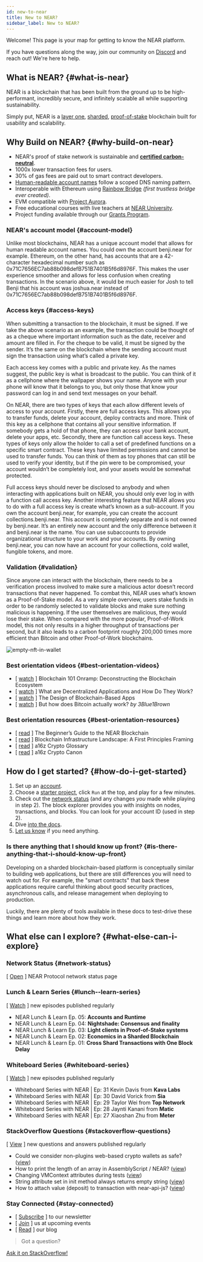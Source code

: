 ```yaml
---
id: new-to-near
title: New to NEAR?
sidebar_label: New to NEAR?
---
```


Welcome! This page is your map for getting to know the NEAR platform.

If you have questions along the way, join our community on [Discord](http://near.chat/) and reach out! We're here to help.

## What is NEAR? {#what-is-near}

NEAR is a blockchain that has been built from the ground up to be high-performant, incredibly secure, and infinitely scalable all while supporting sustainability. 

Simply put, NEAR is a [layer one](https://blockchain-comparison.com/blockchain-protocols/), [sharded](https://near.org/blog/near-launches-simple-nightshade-the-first-step-towards-a-sharded-blockchain/), [proof-of-stake](https://en.wikipedia.org/wiki/Proof_of_stake) blockchain built for usability and scalability.

## Why Build on NEAR? {#why-build-on-near}

- NEAR's proof of stake network is sustainable and **[certified carbon-neutral](https://near.org/blog/the-near-blockchain-is-climate-neutral/)**.
- 1000x lower transaction fees for users.
- 30% of gas fees are paid out to smart contract developers.
- [Human-readable account names](https://docs.near.org/docs/concepts/account) follow a scoped DNS naming pattern.
- Interoperable with Ethereum using [Rainbow Bridge](https://rainbowbridge.app/transfer) _(first trustless bridge ever created)_.
- EVM compatible with [Project Aurora](http://www.aurora.dev).
- Free educational courses with live teachers at [NEAR University](http://near.university).
- Project funding available through our [Grants Program](http://near.org/grants).
 
### NEAR's account model {#account-model}
Unlike most blockchains, NEAR has a unique account model that allows for human readable account names. You could own the account benji.near for example. Ethereum, on the other hand, has accounts that are a 42-character hexadecimal number such as 0x71C7656EC7ab88b098defB751B7401B5f6d8976F. This makes the user experience smoother and allows for less confusion when creating transactions. In the scenario above, it would be much easier for Josh to tell Benji that his account was joshua.near instead of 0x71C7656EC7ab88b098defB751B7401B5f6d8976F.
 
### Access keys {#access-keys}
When submitting a transaction to the blockchain, it must be signed. If we take the above scenario as an example, the transaction could be thought of as a cheque where important information such as the date, receiver and amount are filled in. For the cheque to be valid, it must be signed by the sender. It’s the same on the blockchain where the sending account must sign the transaction using what’s called a private key.
 
Each access key comes with a public and private key. As the names suggest, the public key is what is broadcast to the public. You can think of it as a cellphone where the wallpaper shows your name. Anyone with your phone will know that it belongs to you, but only those that know your password can log in and send text messages on your behalf.
 
On NEAR, there are two types of keys that each allow different levels of access to your account. Firstly, there are full access keys. This allows you to transfer funds, delete your account, deploy contracts and more. Think of this key as a cellphone that contains all your sensitive information. If somebody gets a hold of that phone, they can access your bank account, delete your apps, etc. Secondly, there are function call access keys. These types of keys only allow the holder to call a set of predefined functions on a specific smart contract. These keys have limited permissions and cannot be used to transfer funds. You can think of them as toy phones that can still be used to verify your identity, but if the pin were to be compromised, your account wouldn’t be completely lost, and your assets would be somewhat protected.
 
Full access keys should never be disclosed to anybody and when interacting with applications built on NEAR, you should only ever log in with a function call access key. Another interesting feature that NEAR allows you to do with a full access key is create what’s known as a sub-account. If you own the account benji.near, for example, you can create the account collections.benji.near. This account is completely separate and is not owned by benji.near. It’s an entirely new account and the only difference between it and benji.near is the name. You can use subaccounts to provide organizational structure to your work and your accounts. By owning benji.near, you can now have an account for your collections, cold wallet, fungible tokens, and more.­­

### Validation {#validation} 
Since anyone can interact with the blockchain, there needs to be a verification process involved to make sure a malicious actor doesn’t record transactions that never happened. To combat this, NEAR uses what’s known as a Proof-of-Stake model. As a very simple overview, users stake funds in order to be randomly selected to validate blocks and make sure nothing malicious is happening. If the user themselves are malicious, they would lose their stake. When compared with the more popular, Proof-of-Work model, this not only results in a higher throughput of transactions per second, but it also leads to a carbon footprint roughly 200,000 times more efficient than Bitcoin and other Proof-of-Work blockchains.

![empty-nft-in-wallet](/docs/assets/new-to-near/simple-validator.png)

### Best orientation videos {#best-orientation-videos}

- [ [watch](https://www.youtube.com/watch?v=Y21YtLzGbH0&feature=youtu.b&t=2656) ] Blockchain 101 Onramp: Deconstructing the Blockchain Ecosystem
- [ [watch](https://www.youtube.com/watch?v=Gd-aNfDqgQY&feature=youtu.be&t=1100) ] What are Decentralized Applications and How Do They Work?
- [ [watch](https://www.youtube.com/watch?v=Y21YtLzGbH0&feature=youtu.b&t=2656) ] The Design of Blockchain-Based Apps
- [ [watch](https://www.youtube.com/watch?v=bBC-nXj3Ng4) ] But how does Bitcoin actually work? *by 3Blue1Brown*

### Best orientation resources {#best-orientation-resources}

- [ [read](https://near.org/blog/the-beginners-guide-to-the-near-blockchain/) ] The Beginner’s Guide to the NEAR Blockchain
- [ [read](https://medium.com/@trentmc0/blockchain-infrastructure-landscape-a-first-principles-framing-92cc5549bafe) ] Blockchain Infrastructure Landscape: A First Principles Framing
- [ [read](https://a16z.com/2019/11/08/crypto-glossary/) ] a16z Crypto Glossary
- [ [read](https://a16z.com/2018/02/10/crypto-readings-resources/) ] a16z Crypto Canon


## How do I get started? {#how-do-i-get-started}

1. Set up an [account](https://wallet.testnet.near.org/).
2. Choose a [starter project](http://near.dev/), click `Run` at the top, and play for a few minutes.
3. Check out the [network status](http://explorer.testnet.near.org) (and any changes *you* made while playing in step 2). The block explorer provides you with insights on nodes, transactions, and blocks. You can look for your account ID (used in step 2).
4. Dive [into the docs](https://docs.near.org).
5. [Let us know](http://near.chat) if you need anything.


### Is there anything that I should know up front? {#is-there-anything-that-i-should-know-up-front}

Developing on a sharded blockchain-based platform is conceptually similar to building web applications, but there are still differences you will need to watch out for.  For example, the "smart contracts" that back these applications require careful thinking about good security practices, asynchronous calls, and release management when deploying to production.

Luckily, there are plenty of tools available in these docs to test-drive these things and learn more about how they work.


## What else can I explore? {#what-else-can-i-explore}

### Network Status {#network-status}

[ [Open](https://nearprotocol.statuspal.io/) ] NEAR Protocol network status page

### Lunch & Learn Series {#lunch--learn-series}

[ [Watch](https://www.youtube.com/watch?v=mhJXsOKoSdg&list=PL9tzQn_TEuFW_t9QDzlQJZpEQnhcZte2y) ] new episodes published regularly

- NEAR Lunch & Learn Ep. 05: **Accounts and Runtime**
- NEAR Lunch & Learn Ep. 04: **Nightshade: Consensus and finality**
- NEAR Lunch & Learn Ep. 03: **Light clients in Proof-of-Stake systems**
- NEAR Lunch & Learn Ep. 02: **Economics in a Sharded Blockchain**
- NEAR Lunch & Learn Ep. 01: **Cross Shard Transactions with One Block Delay**

### Whiteboard Series {#whiteboard-series}

[ [Watch](https://www.youtube.com/playlist?list=PL9tzQn_TEuFWweVbfTbaedFdwVrvaYPq4) ] new episodes published regularly

- Whiteboard Series with NEAR | Ep: 31 Kevin Davis from **Kava Labs**
- Whiteboard Series with NEAR | Ep: 30 David Vorick from **Sia**
- Whiteboard Series with NEAR | Ep: 29 Taylor Wei from **Top Network**
- Whiteboard Series with NEAR | Ep: 28 Jaynti Kanani from **Matic**
- Whiteboard Series with NEAR | Ep: 27 Xiaoshan Zhu from **Meter**

### StackOverflow Questions {#stackoverflow-questions}

[ [View](https://stackoverflow.com/tags/nearprotocol) ] new questions and answers published regularly

- Could we consider non-plugins web-based crypto wallets as safe? ([view](https://stackoverflow.com/questions/59165184/could-we-consider-non-plugins-web-based-crypto-wallets-as-safe))
- How to print the length of an array in AssemblyScript / NEAR? ([view](https://stackoverflow.com/questions/57897731/how-to-print-the-length-of-an-array-in-assemblyscript-near))
- Changing VMContext attributes during tests ([view](https://stackoverflow.com/questions/58956740/changing-vmcontext-attributes-during-tests))
- String attribute set in init method always returns empty string ([view](https://stackoverflow.com/questions/58659873/string-attribute-set-in-init-method-always-returns-empty-string))
- How to attach value (deposit) to transaction with near-api-js? ([view](https://stackoverflow.com/questions/57904221/how-to-attach-value-deposit-to-transaction-with-near-api-js))



### Stay Connected {#stay-connected}

- [ [Subscribe](https://near.org/) ] to our newsletter
- [ [Join](https://near.events/) ] us at upcoming events
- [ [Read](https://near.org/blog/) ] our blog

>Got a question?
<a href="https://stackoverflow.com/questions/tagged/nearprotocol">
  <h8>Ask it on StackOverflow!</h8></a>

